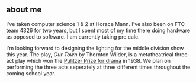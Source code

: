 ## about me
I've taken computer science 1 & 2 at Horace Mann. I've also been on FTC team 4326 for two years, but I spent most of my time there doing hardware as opposed to software. I am currently taking pre calc.

I'm looking forward to designing the lighting for the middle division show this year. The play, _Our Town_ by Thornton Wilder, is a metatheatrical three-act play which won the [Pulitzer Prize for drama](https://www.pulitzer.org/page/history-pulitzer-prizes) in 1938. We plan on performing the three acts seperately at three different times throughout the coming school year. 